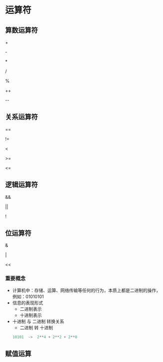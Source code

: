 # 运算符
## 算数运算符
\+

\-

\*

/

%

++

--


## 关系运算符
==

!= 

>

\<

\>=

<=

## 逻辑运算符
&&

||

!

## 位运算符
&

|

>>

<<
### 重要概念
* 计算机中：存储、运算、网络传输等任何的行为，本质上都是二进制的操作，例如：01010101
* 信息的表现形式
  * 二进制表示
  * 十进制表示
* 十进制 与 二进制 转换关系
  * 二进制 转 十进制
  ```go
  10101  ->  2**4 + 2**2 + 2**0
  ```
## 赋值运算

